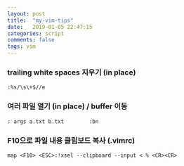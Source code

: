 ```yaml
---
layout: post
title:  "my-vim-tips"
date:   2019-01-05 22:47:15
categories: script
comments: false
tags: vim
---
```


### trailing white spaces 지우기 (in place)

~~~
:%s/\s\+$//e
~~~

### 여러 파일 열기 (in place)  / buffer 이동

~~~
: args a.txt b.txt        :bn 
~~~

### F10으로 파일 내용 클립보드 복사 (.vimrc)

~~~
map <F10> <ESC>:!xsel --clipboard --input < % <CR><CR>
~~~


